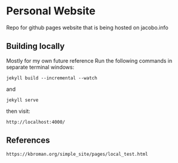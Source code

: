 # Personal Website

Repo for github pages website that is being hosted on jacobo.info

## Building locally

Mostly for my own future reference
Run the following commands in separate terminal windows:

```
jekyll build --incremental --watch
```

and

```
jekyll serve
```

then visit:

```
http://localhost:4000/
```


## References
```
https://kbroman.org/simple_site/pages/local_test.html
```
